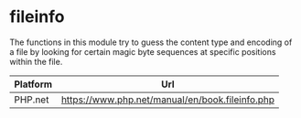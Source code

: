 # fileinfo

The functions in this module try to guess the content type and encoding of a file by looking for certain magic byte sequences at specific positions within the file.

| Platform | Url                                                              |
|----------|------------------------------------------------------------------|
| PHP.net  | https://www.php.net/manual/en/book.fileinfo.php                  |
